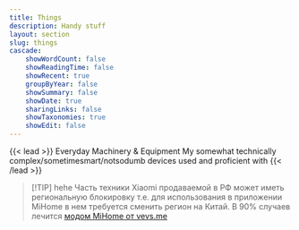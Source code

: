 ```yaml
---
title: Things
description: Handy stuff
layout: section
slug: things
cascade:
    showWordCount: false
    showReadingTime: false
    showRecent: true
    groupByYear: false
    showSummary: false
    showDate: true
    sharingLinks: false
    showTaxonomies: true
    showEdit: false
---
```

{{< lead >}}
Everyday Machinery & Equipment
My somewhat technically complex/sometimesmart/notsodumb devices used and proficient with
{{< /lead >}}

> [!TIP] hehe
> Часть техники Xiaomi продаваемой в РФ может иметь региональную блокировку т.е. для использования в приложении MiHome в нем требуется сменить регион на Китай.
> В 90% случаев лечится [модом MiHome от vevs.me](https://www.vevs.me/)
